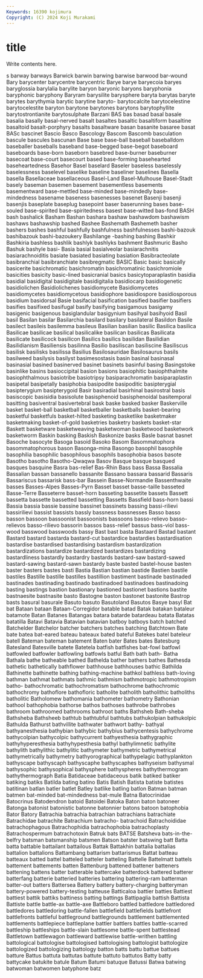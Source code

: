 ```yaml
---
Keywords: 16390 kojimura
Copyright: (C) 2024 Koji Murakami
---
```


# title

Write contents here.



s barway barways
Barwick barwin barwing barwise barwood bar-wound Bary barycenter barycentre barycentric
Barye barye baryecoia baryes baryglossia barylalia barylite baryon baryonic baryons
baryphonia baryphonic baryphony Baryram barysilite barysphere baryta barytas baryte barytes
barythymia barytic barytine baryto- barytocalcite barytocelestine barytocelestite baryton barytone barytones
barytons barytophyllite barytostrontianite barytosulphate Barzani BAS bas basad basal basale
basalia basally basal-nerved basalt basaltes basaltic basaltiform basaltine basaltoid basalt-porphyry
basalts basaltware basan basanite basaree basat BASc bascinet Bascio Basco
Bascology Bascom Bascomb basculation bascule bascules bascunan Base base base-ball
baseball baseballdom baseballer baseballs baseband base-begged base-begot baseboard baseboards base-born
baseborn basebred base-burner baseburner basecoat base-court basecourt based base-forming basehearted
baseheartedness Basehor Basel baselard Baseler baseless baselessly baselessness baselevel baselike
baseline baseliner baselines Basella basella Basellaceae basellaceous Basel-Land Basel-Mulhouse Basel-Stadt
basely baseman basemen basement basementless basements basementward base-mettled base-minded base-mindedly
base-mindedness basename baseness basenesses basenet Basenji basenji basenjis baseplate baseplug
basepoint baser baserunning bases base-souled base-spirited base-spiritedness basest base-witted bas-fond
BASH bash bashalick Basham Bashan bashara bashaw bashawdom bashawism bashaws
bashawship bashed Bashee Bashemath Bashemeth basher bashers bashes bashful bashfully
bashfulness bashfulnesses bashi-bazouk bashibazouk bashi-bazoukery Bashilange -bashing bashing Bashkir Bashkiria
bashless bashlik bashlyk bashlyks bashment Bashmuric Basho Bashuk bashyle basi-
Basia basial basialveolar basiarachnitis basiarachnoiditis basiate basiated basiating basiation Basibracteolate
basibranchial basibranchiate basibregmatic BASIC Basic basic basically basicerite basichromatic basichromatin
basichromatinic basichromiole basicities basicity basic-lined basicranial basics basicytoparaplastin basidia basidial
basidigital basidigitale basidigitalia basidiocarp basidiogenetic basidiolichen Basidiolichenes basidiomycete Basidiomycetes basidiomycetes
basidiomycetous basidiophore basidiospore basidiosporous basidium basidorsal Basie basifacial basification basified
basifier basifiers basifies basifixed basifugal basify basifying basigamous basigamy basigenic
basigenous basiglandular basigynium basihyal basihyoid Basil basil Basilan basilar Basilarchia
basilard basilary basilateral Basildon Basile basilect basileis basilemma basileus Basilian
basilian basilic Basilica basilica Basilicae basilicae basilical basilicalike basilican basilicas
Basilicata basilicate basilicock basilicon Basilics basilics basilidan Basilidian Basilidianism Basiliensis
basilinna Basilio basiliscan basiliscine Basiliscus basilisk basilisks basilissa Basilius Basilosauridae
Basilosaurus basils basilweed basilysis basilyst basimesostasis basin basinal basinasal basinasial
basined basinerved basinet basinets basinful basing Basingstoke basinlike basins basioccipital
basion basions basiophitic basiophthalmite basiophthalmous basiotribe basiotripsy basiparachromatin basiparaplastin basipetal
basipetally basiphobia basipodite basipoditic basipterygial basipterygium basipterygoid Basir basiradial basirhinal
basirostral basis basiscopic basisidia basisolute basisphenoid basisphenoidal basitemporal basitting basiventral
basivertebral bask baske basked basker Baskerville basket basket-ball basketball basketballer
basketballs basket-bearing basketful basketfuls basket-hilted basketing basketlike basketmaker basketmaking basket-of-gold
basketries basketry baskets basket-star Baskett basketware basketweaving basketwoman basketwood basketwork
basketworm Baskin basking Baskish Baskonize basks Basle basnat basnet Basoche
basocyte Basoga basoid Basoko Basom Basommatophora basommatophorous bason Basonga-mina Basongo
basophil basophile basophilia basophilic basophilous basophils basophobia basos basote Basotho
basotho Basotho-Qwaqwa Basov Basque basque basqued basques basquine Basra bas-relief
Bas-Rhin Bass bass Bassa Bassalia Bassalian bassan bassanello bassanite Bassano
bassara bassarid Bassaris Bassariscus bassarisk bass-bar Bassein Basse-Normandie Bassenthwaite basses
Basses-Alpes Basses-Pyrn Basset basset basse-taille basseted Basse-Terre Basseterre basset-horn basseting
bassetite bassets Bassett bassetta bassette bassetted bassetting Bassetts Bassfield bass-horn
bassi Bassia bassia bassie bassine bassinet bassinets bassing bassi-rilievi bassirilievi
bassist bassists bassly bassness bassnesses Basso basso basson bassoon bassoonist
bassoonists bassoons basso-relievo basso-relievos basso-rilievo bassorin bassos bass-relief bassus bass-viol
bass-wood basswood basswoods bassy Bast bast basta Bastaard Bastad bastant
Bastard bastard bastarda bastard-cut bastardice bastardies bastardisation bastardise bastardised bastardising
bastardism bastardization bastardizations bastardize bastardized bastardizes bastardizing bastardliness bastardly bastardry
bastards bastard-saw bastard-sawed bastard-sawing bastard-sawn bastardy baste basted bastel-house basten
baster basters bastes basti Bastia Bastian bastian bastide Bastien bastile
bastiles Bastille bastille bastilles bastillion bastiment bastinade bastinaded bastinades bastinading
bastinado bastinadoed bastinadoes bastinadoing basting bastings bastion bastionary bastioned bastionet
bastions bastite bastnaesite bastnasite basto Bastogne baston bastonet bastonite Bastrop
basts basural basurale Basuto basuto Basutoland Basutos Basye basyl Bat
bat Bataan bataan Bataan-Corregidor batable batad Batak batakan bataleur batamote
Batan Batanes Batangas batara batarde batardeau batata Batatas batatilla Batavi
Batavia Batavian batavian batboy batboys batch batched Batchelder Batchelor batcher
batchers batches batching Batchtown Bate bate batea bat-eared bateau bateaux
bated bateful Batekes batel bateleur batell Bateman bateman batement Baten
bater Bates bates Batesburg Batesland Batesville batete Batetela batfish batfishes
bat-fowl batfowl batfowled batfowler batfowling batfowls batful Bath bath bath-
Batha Bathala bathe batheable bathed Bathelda bather bathers bathes Bathesda
bathetic bathetically bathflower bathhouse bathhouses bathic Bathilda Bathinette bathinette bathing
bathing-machine bathkol bathless bath-loving bathman bathmat bathmats bathmic bathmism bathmotropic
bathmotropism batho- bathochromatic bathochromatism bathochrome bathochromic bathochromy bathoflore bathofloric batholite
batholith batholithic batholiths batholitic Batholomew bathomania bathometer bathometry Bathonian bathool
bathophobia bathorse bathos bathoses bathrobe bathrobes bathroom bathroomed bathrooms bathroot
baths Bathsheb Bath-sheba Bathsheba Bathsheeb bathtub bathtubful bathtubs bathukolpian bathukolpic
Bathulda Bathurst bathvillite bathwater bathwort bathy- bathyal bathyanesthesia bathybian bathybic
bathybius bathycentesis bathychrome bathycolpian bathycolpic bathycurrent bathyesthesia bathygraphic bathyhyperesthesia bathyhypesthesia
bathyl bathylimnetic bathylite bathylith bathylithic bathylitic bathymeter bathymetric bathymetrical bathymetrically
bathymetry bathyorographical bathypelagic bathyplankton bathyscape bathyscaph bathyscaphe bathyscaphes bathyseism bathysmal
bathysophic bathysophical bathysphere bathyspheres bathythermogram bathythermograph Batia Batidaceae batidaceous batik
batiked batiker batiking batiks Batilda bating batino Batis Batish Batista
batiste batistes batitinan batlan batler batlet Batley batlike batling batlon
Batman batman batmen bat-minded bat-mindedness bat-mule Batna Batocrinidae Batocrinus Batodendron
batoid Batoidei Batoka Baton baton batoneer Batonga batonist batonistic batonne
batonnier batons batoon batophobia Bator Batory Batrachia batrachia batrachian batrachians
batrachiate Batrachidae batrachite Batrachium batracho- batrachoid Batrachoididae batrachophagous Batrachophidia batrachophobia
batrachoplasty Batrachospermum batrachotoxin Batruk bats BATSE Batsheva bats-in-the-belfry batsman batsmanship
batsmen Batson batster batswing batt Batta batta battable battailant battailous
Battak Battakhin battalia battalias battalion battalions Battambang battarism battarismus Battat
batteau batteaux batted battel batteled batteler batteling Battelle Battelmatt battels
battement battements batten Battenburg battened battener batteners battening battens batter
batterable battercake batterdock battered batterer batterfang batterie batteried batteries battering
battering-ram batterman batter-out batters Battersea Battery battery battery-charging batteryman battery-powered
battery-testing batteuse Batticaloa battier batties Battiest battiest battik battiks battiness
batting battings Battipaglia battish Battista Battiste battle battle-ax battle-axe Battleboro
battled battledore battledored battledores battledoring battle-fallen battlefield battlefields battlefront battlefronts
battleful battleground battlegrounds battlement battlemented battlements battlepiece battleplane battler battlers
battles battle-scarred battleship battleships battle-slain battlesome battle-spent battlestead Battletown battlewagon
battleward battlewise battle-writhen battling battological battologise battologised battologising battologist battologize
battologized battologizing battology batton batts battu battue battues batture Battus
battuta battutas battute battuto battutos Batty batty battycake batukite batule
Batum Batumi batuque Batussi Batwa batwing batwoman batwomen batyphone batz
